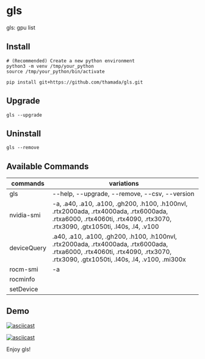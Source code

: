 # gls

gls: gpu list

## Install

```
# (Recommended) Create a new python environment
python3 -m venv /tmp/your_python
source /tmp/your_python/bin/activate
```

```
pip install git+https://github.com/thamada/gls.git
```

## Upgrade

```
gls --upgrade
```


## Uninstall

```
gls --remove
```

## Available Commands

| commands           | variations                 |
|--------------------|----------------------------|
| gls                | --help, --upgrade, --remove, --csv, --version|
| nvidia-smi         | -a, .a40, .a10, .a100, .gh200, .h100, .h100nvl, .rtx2000ada, .rtx4000ada, .rtx6000ada, .rtxa6000, .rtx4060ti, .rtx4090, .rtx3070, .rtx3090, .gtx1050ti, .l40s, .l4, .v100|
| deviceQuery        | .a40, .a10, .a100, .gh200, .h100, .h100nvl, .rtx2000ada, .rtx4000ada, .rtx6000ada, .rtxa6000, .rtx4060ti, .rtx4090, .rtx3070, .rtx3090, .gtx1050ti, .l40s, .l4, .v100, .mi300x |
| rocm-smi           | -a                         |
| rocminfo           |                            |
| setDevice          |                            |

## Demo

[![asciicast](https://asciinema.org/a/TXn0LrBbp59YItJhZk87GDcit.svg)](https://asciinema.org/a/TXn0LrBbp59YItJhZk87GDcit)

[![asciicast](https://asciinema.org/a/s6HwspuwfToy6TrlxwsnNNDkS.svg)](https://asciinema.org/a/s6HwspuwfToy6TrlxwsnNNDkS)

Enjoy gls!
